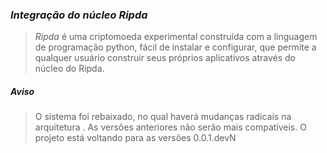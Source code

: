 ### *Integração do núcleo Ripda*
> *Ripda* é uma criptomoeda experimental construída com a linguagem de programação python, fácil de instalar e configurar, que permite a qualquer usuário construir seus próprios aplicativos através do núcleo do Ripda.

##### Aviso
> O sistema foi rebaixado, no qual haverá mudanças radicais na arquitetura . As versões anteriores não serão mais compatíveis. O projeto está voltando para as versões 0.0.1.devN

